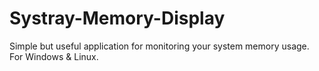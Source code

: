 # Systray-Memory-Display
Simple but useful application for monitoring your system memory usage. For Windows &amp; Linux.
